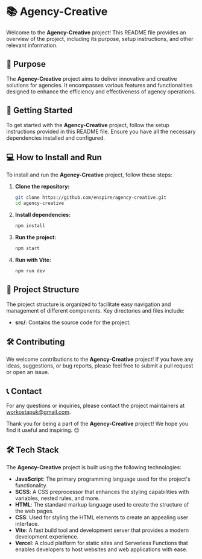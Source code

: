 # 📚 Agency-Creative

Welcome to the **Agency-Creative** project! This README file provides an overview of the project, including its purpose, setup instructions, and other relevant information.

## 🎯 Purpose

The **Agency-Creative** project aims to deliver innovative and creative solutions for agencies. It encompasses various features and functionalities designed to enhance the efficiency and effectiveness of agency operations.

## 🚀 Getting Started

To get started with the **Agency-Creative** project, follow the setup instructions provided in this README file. Ensure you have all the necessary dependencies installed and configured.

## 💻 How to Install and Run

To install and run the **Agency-Creative** project, follow these steps:

1. **Clone the repository:**

   ```bash
   git clone https://github.com/ensp1re/agency-creative.git
   cd agency-creative
   ```

2. **Install dependencies:**

   ```bash
   npm install
   ```

3. **Run the project:**

   ```bash
   npm start
   ```

4. **Run with Vite:**
   ```bash
   npm run dev
   ```

## 📂 Project Structure

The project structure is organized to facilitate easy navigation and management of different components. Key directories and files include:

- **src/**: Contains the source code for the project.

## 🛠️ Contributing

We welcome contributions to the **Agency-Creative** project! If you have any ideas, suggestions, or bug reports, please feel free to submit a pull request or open an issue.

## 📞 Contact

For any questions or inquiries, please contact the project maintainers at [workostapuk@gmail.com](workostapuk@gmail.com).

Thank you for being a part of the **Agency-Creative** project! We hope you find it useful and inspiring. 😊

## 🛠️ Tech Stack

The **Agency-Creative** project is built using the following technologies:

- **JavaScript**: The primary programming language used for the project's functionality.
- **SCSS**: A CSS preprocessor that enhances the styling capabilities with variables, nested rules, and more.
- **HTML**: The standard markup language used to create the structure of the web pages.
- **CSS**: Used for styling the HTML elements to create an appealing user interface.
- **Vite**: A fast build tool and development server that provides a modern development experience.
- **Vercel**: A cloud platform for static sites and Serverless Functions that enables developers to host websites and web applications with ease.